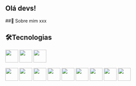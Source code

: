 ## Olá devs! 
##🚀 Sobre mim
xxx
## 🛠️Tecnologias 
<img loading="lazy" src="https://cdn.jsdelivr.net/gh/devicons/devicon/icons/java/java-original.svg"
          width="40" height="40"/> 
<img src="https://cdn.jsdelivr.net/gh/devicons/devicon@latest/icons/python/python-original.svg" 
          width="40" height="40"/>
<img src="https://cdn.jsdelivr.net/gh/devicons/devicon@latest/icons/html5/html5-plain-wordmark.svg" 
          width="40" height="40"/>
<link rel="stylesheet" type='text/css' href="https://cdn.jsdelivr.net/gh/devicons/devicon@latest/devicon.min.css" 
          width="40" height="40"/>
<img src="https://cdn.jsdelivr.net/gh/devicons/devicon@latest/icons/javascript/javascript-original.svg"
          width="40" height="40"/>
<img src="https://cdn.jsdelivr.net/gh/devicons/devicon@latest/icons/typescript/typescript-original.svg" 
          width="40" height="40"/>
<img src="https://cdn.jsdelivr.net/gh/devicons/devicon@latest/icons/mysql/mysql-original-wordmark.svg" 
          width="40" height="40"/>
<img src="https://cdn.jsdelivr.net/gh/devicons/devicon@latest/icons/azuresqldatabase/azuresqldatabase-original.svg"
          width="40" height="40" />          
<img src="https://cdn.jsdelivr.net/gh/devicons/devicon@latest/icons/angular/angular-original.svg" 
          width="40" height="40" />
<img src="https://cdn.jsdelivr.net/gh/devicons/devicon@latest/icons/postman/postman-original.svg" 
          width="40" height="40"/>
<img src="https://cdn.jsdelivr.net/gh/devicons/devicon@latest/icons/vscode/vscode-original.svg" 
          width="40" height="40"/>
<img src="https://cdn.jsdelivr.net/gh/devicons/devicon@latest/icons/slack/slack-original-wordmark.svg"
          width="40" height="40"/>
<img src="https://cdn.jsdelivr.net/gh/devicons/devicon@latest/icons/jira/jira-original-wordmark.svg" 
          width="40" height="40"/>
          

